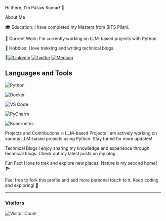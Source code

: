 Hi there, I'm Pallaw Kumar! 👋

About Me

🎓 Education:
I have completed my Masters from BITS Pilani.

💼 Current Work:
I'm currently working on LLM-based projects with Python.

🌱 Hobbies:
I love trekking and writing technical blogs.

🔗[![LinkedIn](https://img.shields.io/badge/-LinkedIn-0077B5?style=flat&logo=LinkedIn&logoColor=white)](https://www.linkedin.com/in/pallaw-kumar/)
[![Twitter](https://img.shields.io/badge/-Twitter-1DA1F2?style=flat&logo=Twitter&logoColor=white)](https://x.com/MrPksJr)
[![Medium](https://img.shields.io/badge/-Medium-12100E?style=flat&logo=Medium&logoColor=white)](https://medium.com/@mrpksjr)


## Languages and Tools

![Python](https://img.shields.io/badge/-Python-3776AB?style=flat&logo=Python&logoColor=white)

![Docker](https://img.shields.io/badge/-Docker-2496ED?style=flat&logo=Docker&logoColor=white)

![VS Code](https://img.shields.io/badge/-VS%20Code-007ACC?style=flat&logo=Visual-Studio-Code&logoColor=white)

![PyCharm](https://img.shields.io/badge/-PyCharm-000000?style=flat&logo=PyCharm&logoColor=white)

![Kubernetes](https://img.shields.io/badge/-Kubernetes-326CE5?style=flat&logo=Kubernetes&logoColor=white)




Projects and Contributions
🔥 LLM-based Projects
I am actively working on various LLM-based projects using Python. Stay tuned for more updates!

Technical Blogs
I enjoy sharing my knowledge and experience through technical blogs. Check out my latest posts on my blog.

Fun Fact
I love to trek and explore new places. Nature is my second home! 🏞️

Feel free to fork this profile and add more personal touch to it. Keep coding and exploring! 🚀


---

### Visitors

![Visitor Count](https://profile-counter.glitch.me/kr-pks/count.svg)
